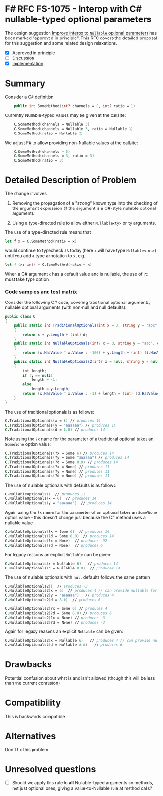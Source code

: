 # F# RFC FS-1075 - Interop with C# nullable-typed optional parameters

The design suggestion [Improve interop to `Nullable` optional parameters](https://github.com/fsharp/fslang-suggestions/issues/774) has been marked "approved in principle".
This RFC covers the detailed proposal for this suggestion and some related design relaxations.

* [x] Approved in principle
* [ ] [Discussion](TBD)
* [x] [Implementation](https://github.com/dotnet/fsharp/pull/7296)

# Summary
[summary]: #summary

Consider a C# definition 
```fsharp
    public int SomeMethod(int? channels = 0, int? ratio = 1)
```
Currently Nullable-typed values may be given at the callsite:
```fsharp
    C.SomeMethod(channels = Nullable 3)
    C.SomeMethod(channels = Nullable 3, ratio = Nullable 3)
    C.SomeMethod(ratio = Nullable 3)
```
We adjust F# to allow providing non-Nullable values at the callsite:
```fsharp
    C.SomeMethod(channels = 3)
    C.SomeMethod(channels = 3, ratio = 3)
    C.SomeMethod(ratio = 3)
```

# Detailed Description of Problem

The change involves

1. Removing the propagation of a "strong" known type into the checking of the argument expression (if the argument is a C#-style nullable optional argument).

2. Using a type-directed rule to allow either `Nullable<ty>` or `ty` arguments. 

The use of a type-directed rule means that

```fsharp
let f x = C.SomeMethod(ratio = x)
```

would continue to typecheck as today (here `x` will have type `Nullable<int>`) until you add a type annotation to `x`, e.g.

```fsharp
let f (x: int) = C.SomeMethod(ratio = x)
```

When a C# argument `x` has a default value and is nullable, the use of `?x` must take type option.

### Code samples and test matrix

Consider the following C# code, covering traditional optional arguments, nullable optional arguments (with non-null and null defaults):
```csharp
public class C
{
    public static int TraditionalOptionals(int x = 3, string y = "abc", double d = 5.0)
    {
        return x + y.Length + (int) d;
    }
    public static int NullableOptionals(int? x = 3, string y = "abc", double? d = 5.0)
    {
        return (x.HasValue ? x.Value : -100) + y.Length + (int) (d.HasValue ? d.Value : 0.0);
    }
    public static int NullableOptionals2(int? x = null, string y = null, double? d = null)
    {
        int length;
        if (y == null)
            length = -1;
        else
            length = y.Length;
        return (x.HasValue ? x.Value : -1) + length + (int) (d.HasValue ? d.Value : -1.0);
    }
}
```
The use of traditional optionals is as follows:
```fsharp
C.TraditionalOptionals(x = 6) // produces 14
C.TraditionalOptionals(y = "aaaaaa") // produces 14
C.TraditionalOptionals(d = 8.0) // produces 14
```
Note using the `?x` name for the parameter of a traditional optional takes an `Some`/`None` option value:
```fsharp
C.TraditionalOptionals(?x = Some 6) // produces 14
C.TraditionalOptionals(?y = Some "aaaaaa") // produces 14
C.TraditionalOptionals(?d = Some 8.0) // produces 14
C.TraditionalOptionals(?x = None) // produces 11
C.TraditionalOptionals(?y = None) // produces 11
C.TraditionalOptionals(?d = None) // produces 11
```
The use of nullable optionals with defaults is as follows:
```fsharp
C.NullableOptionals()  // produces 11
C.NullableOptionals(x = 6)  // produces 14
C.NullableOptionals(y = "aaaaaa")  // produces 14
```
Again using the `?x` name for the parameter of an optional takes an `Some`/`None` option value - this doesn't change just because the C# method uses a nullable value.
```fsharp
C.NullableOptionals(?x = Some 6)  // produces 14
C.NullableOptionals(?d = Some 8.0)  // produces 14
C.NullableOptionals(?x = None)  // produces -92
C.NullableOptionals(?d = None)  // produces 6
```
For legacy reasons an explicit `Nullable` can be given:
```fsharp
C.NullableOptionals(x = Nullable 6)   // produces 14 
C.NullableOptionals(d = Nullable 8.0)  // produces 14
```
The use of nullable optionals with `null` defaults follows the same pattern
```fsharp
C.NullableOptionals2()  // produces -3
C.NullableOptionals2(x = 6)  // produces 4 // can provide nullable for legacy
C.NullableOptionals2(y = "aaaaaa")   // produces 4
C.NullableOptionals2(d = 8.0)  // produces 6 

C.NullableOptionals2(?x = Some 6) // produces 4
C.NullableOptionals2(?d = Some 8.0) // produces 6
C.NullableOptionals2(?x = None) // produces -3
C.NullableOptionals2(?d = None) // produces -3
```
Again for legacy reasons an explicit `Nullable` can be given:
```fsharp
C.NullableOptionals2(x = Nullable 6)   // produces 4 // can provide nullable for legacy
C.NullableOptionals2(d = Nullable 8.0)   // produces 6 
```

# Drawbacks
[drawbacks]: #drawbacks

Potential confusion about what is and isn't allowed (though this will be less than the current confusion)

# Compatibility
[compatibility]: #compatibility

This is backwards compatible.

# Alternatives
[alternatives]: #alternatives

Don't fix this problem

# Unresolved questions
[unresolved]: #unresolved-questions

* [ ] Should we apply this rule to **all** Nullable-typed arguments on methods, not just optional ones, giving a value-to-Nullable rule at method calls?


